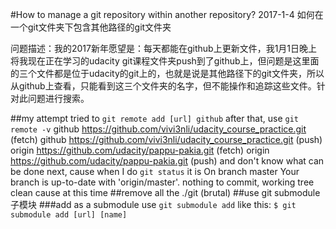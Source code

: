 #How to manage a git repository within another repository?
2017-1-4
如何在一个git文件夹下包含其他路径的git文件夹

问题描述：我的2017新年愿望是：每天都能在github上更新文件，我1月1日晚上将我现在正在学习的udacity git课程文件夹push到了github上，但问题是这里面的三个文件都是位于udacity的git上的，也就是说是其他路径下的git文件夹，所以从github上查看，只能看到这三个文件夹的名字，但不能操作和追踪这些文件。针对此问题进行搜索。

##my attempt
tried to `git remote add [url] github`
after that, use `git remote -v`
	github	https://github.com/vivi3nli/udacity_course_practice.git (fetch)
	github	https://github.com/vivi3nli/udacity_course_practice.git (push)
	origin	https://github.com/udacity/pappu-pakia.git (fetch)
	origin	https://github.com/udacity/pappu-pakia.git (push)
and don't know what can be done next, cause when I do `git status` it is 
	On branch master
	Your branch is up-to-date with 'origin/master'.
	nothing to commit, working tree clean
cause at this time 
##remove all the ./git (brutal)
##use git submodule 子模块
###add as a submodule
use `git submodule add` like this:
`$ git submodule add [url] [name]`
